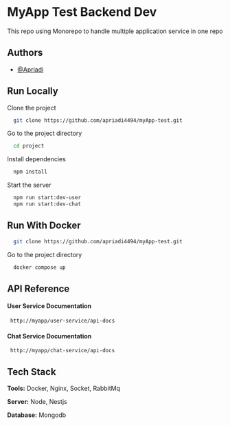 
# MyApp Test Backend Dev
This repo using Monorepo to handle multiple application service in one repo




## Authors

- [@Apriadi](https://github.com/apriadi4494)


## Run Locally

Clone the project

```bash
  git clone https://github.com/apriadi4494/myApp-test.git
```

Go to the project directory

```bash
  cd project
```

Install dependencies

```bash
  npm install
```

Start the server

```bash
  npm run start:dev-user
  npm run start:dev-chat
```

## Run With Docker

```bash
  git clone https://github.com/apriadi4494/myApp-test.git
```

Go to the project directory

```bash
  docker compose up
```
## API Reference

#### User Service Documentation

```http
 http://myapp/user-service/api-docs
```


#### Chat Service Documentation

```http
 http://myapp/chat-service/api-docs
```



## Tech Stack

**Tools:** Docker, Nginx, Socket, RabbitMq

**Server:** Node, Nestjs

**Database:** Mongodb

